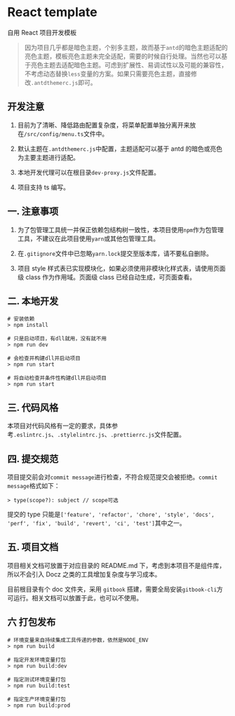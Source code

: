 # React template

自用 React 项目开发模板

> 因为项目几乎都是暗色主题，个别多主题，故而基于`antd`的暗色主题适配的亮色主题，模板亮色主题未完全适配，需要的时候自行处理。当然也可以基于亮色主题去适配暗色主题。可虑到扩展性、易调试性以及可能的兼容性，不考虑动态替换`less`变量的方案。如果只需要亮色主题，直接修改`.antdthemerc.js`即可。

## 开发注意

1. 目前为了清晰、降低路由配置复杂度，将菜单配置单独分离开来放在`/src/config/menu.ts`文件中。

2. 默认主题在`.antdthemerc.js`中配置，主题适配可以基于 antd 的暗色或亮色为主要主题进行适配。

3. 本地开发代理可以在根目录`dev-proxy.js`文件配置。

4. 项目支持 ts 编写。

## 一. 注意事项

1. 为了包管理工具统一并保正依赖包结构树一致性，本项目使用`npm`作为包管理工具，不建议在此项目使用`yarn`或其他包管理工具。

2. 在`.gitignore`文件中已忽略`yarn.lock`提交至版本库，请不要私自删除。

3. 项目 style 样式表已实现模块化，如果必须使用非模块化样式表，请使用页面级 class 作为作用域。页面级 class 已经自动生成，可页面查看。

## 二. 本地开发

```shell script
# 安装依赖
> npm install

# 只是启动项目，有dll就用，没有就不用
> npm run dev

# 会检查并构建dll并启动项目
> npm run start

# 将自动检查并条件性构建dll并启动项目
> npm run start
```

## 三. 代码风格

本项目对代码风格有一定的要求，具体参考`.eslintrc.js`、`.stylelintrc.js`、`.prettierrc.js`文件配置。

## 四. 提交规范

项目提交前会对`commit message`进行检查，不符合规范提交会被拒绝。`commit message`格式如下：

```
> type(scope?): subject // scope可选
```

提交的 type 只能是`['feature', 'refactor', 'chore', 'style', 'docs', 'perf', 'fix', 'build', 'revert', 'ci', 'test']`其中之一。

## 五. 项目文档

项目相关文档可放置于对应目录的 README.md 下，考虑到本项目不是组件库，所以不会引入 Docz 之类的工具增加复杂度与学习成本。

目前根目录有个 doc 文件夹，采用 `gitbook` 搭建，需要全局安装`gitbook-cli`方可运行。相关文档可以放置于此，也可以不使用。

## 六 打包发布

```shell script
# 环境变量来自持续集成工具传递的参数，依然是NODE_ENV
> npm run build

# 指定开发环境变量打包
> npm run build:dev

# 指定测试环境变量打包
> npm run build:test

# 指定生产环境变量打包
> npm run build:prod
```
